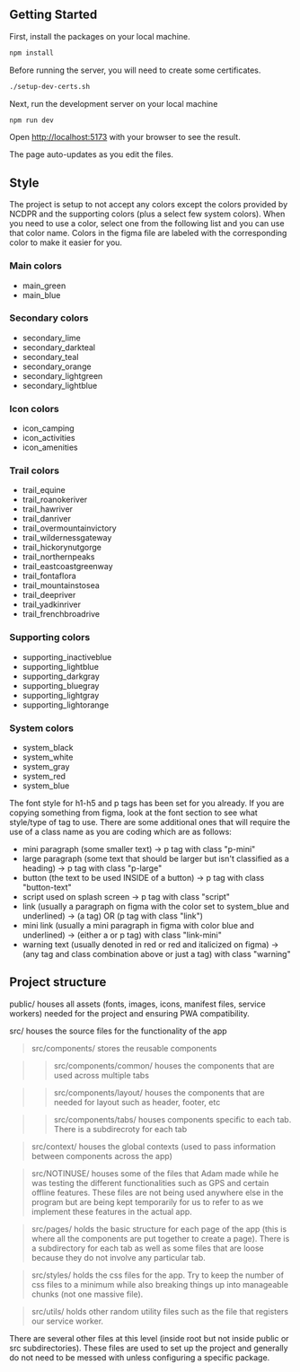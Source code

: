 ## Getting Started

First, install the packages on your local machine.

```bash
npm install
```

Before running the server, you will need to create some certificates.

```bash
./setup-dev-certs.sh
```

Next, run the development server on your local machine

```bash
npm run dev
```

Open [http://localhost:5173](http://localhost:5173) with your browser to see the result.

The page auto-updates as you edit the files.

## Style

The project is setup to not accept any colors except the colors provided by NCDPR and the supporting colors (plus a select few system colors). When you need to use a color, select one from the following list and you can use that color name. Colors in the figma file are labeled with the corresponding color to make it easier for you.

### Main colors
- main_green
- main_blue
### Secondary colors
- secondary_lime
- secondary_darkteal
- secondary_teal
- secondary_orange
- secondary_lightgreen
- secondary_lightblue
### Icon colors
- icon_camping
- icon_activities
- icon_amenities
### Trail colors
- trail_equine
- trail_roanokeriver
- trail_hawriver
- trail_danriver
- trail_overmountainvictory
- trail_wildernessgateway
- trail_hickorynutgorge
- trail_northernpeaks
- trail_eastcoastgreenway
- trail_fontaflora
- trail_mountainstosea
- trail_deepriver
- trail_yadkinriver
- trail_frenchbroadrive
### Supporting colors
- supporting_inactiveblue
- supporting_lightblue
- supporting_darkgray
- supporting_bluegray
- supporting_lightgray
- supporting_lightorange
### System colors
- system_black
- system_white
- system_gray
- system_red
- system_blue

The font style for h1-h5 and p tags has been set for you already. If you are copying something from figma, look at the font section to see what style/type of tag to use. There are some additional ones that will require the use of a class name as you are coding which are as follows:
- mini paragraph (some smaller text) -> p tag with class "p-mini"
- large paragraph (some text that should be larger but isn't classified as a heading) -> p tag with class "p-large"
- button (the text to be used INSIDE of a button) -> p tag with class "button-text"
- script used on splash screen -> p tag with class "script"
- link (usually a paragraph on figma with the color set to system_blue and underlined) -> (a tag) OR (p tag with class "link")
- mini link (usually a mini paragraph in figma with color blue and underlined) -> (either a or p tag) with class "link-mini"
- warning text (usually denoted in red or red and italicized on figma) -> (any tag and class combination above or just a tag) with class "warning"

## Project structure

public/ houses all assets (fonts, images, icons, manifest files, service workers) needed for the project and ensuring PWA compatibility.

src/ houses the source files for the functionality of the app

> src/components/ stores the reusable components

>> src/components/common/ houses the components that are used across multiple tabs

>> src/components/layout/ houses the components that are needed for layout such as header, footer, etc

>> src/components/tabs/ houses components specific to each tab. There is a subdirecroty for each tab

>src/context/ houses the global contexts (used to pass information between components across the app)

>src/NOTINUSE/ houses some of the files that Adam made while he was testing the different functionalities such as GPS and certain offline features. These files are not being used anywhere else in the program but are being kept temporarily for us to refer to as we implement these features in the actual app.

> src/pages/ holds the basic structure for each page of the app (this is where all the components are put together to create a page). There is a subdirectory for each tab as well as some files that are loose because they do not involve any particular tab.

> src/styles/ holds the css files for the app. Try to keep the number of css files to a minimum while also breaking things up into manageable chunks (not one massive file).

> src/utils/ holds other random utility files such as the file that registers our service worker.

There are several other files at this level (inside root but not inside public or src subdirectories). These files are used to set up the project and generally do not need to be messed with unless configuring a specific package.
